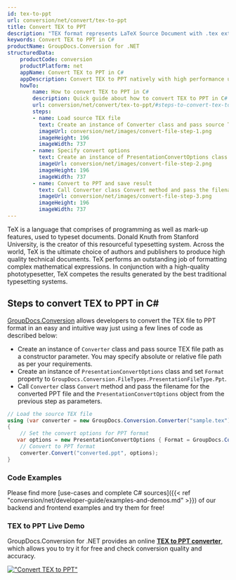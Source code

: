 ```yaml
---
id: tex-to-ppt
url: conversion/net/convert/tex-to-ppt
title: Convert TEX to PPT
description: "TEX format represents LaTeX Source Document with .tex extension. Learn how to convert TEX to PPT file programmatically in C# language using GroupDocs.Conversion for .NET library."
keywords: Convert TEX to PPT in C#
productName: GroupDocs.Conversion for .NET
structuredData:
    productCode: conversion
    productPlatform: net
    appName: Convert TEX to PPT in C#
    appDescription: Convert TEX to PPT natively with high performance using C# language and server side GroupDocs.Conversion for .NET APIs, without the use of any software like Microsoft or Open Office.
    howTo:
        name: How to convert TEX to PPT in C# 
        description: Quick guide about how to convert TEX to PPT in C# with high performance and accuracy.
        url: conversion/net/convert/tex-to-ppt/#steps-to-convert-tex-to-ppt-in-c
        steps:
        - name: Load source TEX file 
          text: Create an instance of Converter class and pass source TEX file path as a constructor parameter. You may specify absolute or relative file path as per your requirements. 
          imageUrl: conversion/net/images/convert-file-step-1.png
          imageHeight: 196
          imageWidth: 737
        - name: Specify convert options 
          text: Create an instance of PresentationConvertOptions class.
          imageUrl: conversion/net/images/convert-file-step-2.png
          imageHeight: 196
          imageWidth: 737
        - name: Convert to PPT and save result 
          text: Call Converter class Convert method and pass the filename for the converted HTML file and the PresentationConvertOptions object from the previous step as parameters.
          imageUrl: conversion/net/images/convert-file-step-3.png
          imageHeight: 196
          imageWidth: 737
---
```


TeX is a language that comprises of programming as well as mark-up features, used to typeset documents. Donald Knuth from Stanford University, is the creator of this resourceful typesetting system. Across the world, TeX is the ultimate choice of authors and publishers to produce high quality technical documents. TeX performs an outstanding job of formatting complex mathematical expressions. In conjunction with a high-quality phototypesetter, TeX competes the results generated by the best traditional typesetting systems.

## Steps to convert TEX to PPT in C#

[GroupDocs.Conversion](https://products.groupdocs.com/conversion/net) allows developers to convert the TEX file to PPT format in an easy and intuitive way just using a few lines of code as described below:

* Create an instance of `Converter` class and pass source TEX file path as a constructor parameter. You may specify absolute or relative file path as per your requirements. 
* Create an instance of `PresentationConvertOptions` class and set `Format` property to `GroupDocs.Conversion.FileTypes.PresentationFileType.Ppt`.
* Call `Converter` class `Convert` method and pass the filename for the converted PPT file and the `PresentationConvertOptions` object from the previous step as parameters.

```csharp
// Load the source TEX file
using (var converter = new GroupDocs.Conversion.Converter("sample.tex"))
{
    // Set the convert options for PPT format
   var options = new PresentationConvertOptions { Format = GroupDocs.Conversion.FileTypes.PresentationFileType.Ppt };
    // Convert to PPT format
    converter.Convert("converted.ppt", options);
}
```

### Code Examples

Please find more [use-cases and complete C# sources]({{< ref "conversion/net/developer-guide/examples-and-demos.md" >}}) of our backend and frontend examples and try them for free!

### TEX to PPT Live Demo

GroupDocs.Conversion for .NET provides an online [**TEX to PPT converter**](https://products.groupdocs.app/conversion/tex-to-ppt), which allows you to try it for free and check conversion quality and accuracy.

[!["Convert TEX to PPT"](conversion/net/images/convert-to-ppt/convert-tex-to-ppt.png)](https://products.groupdocs.app/conversion/tex-to-ppt)